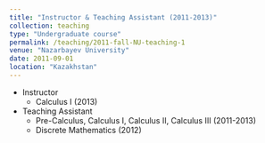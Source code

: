 ```yaml
---
title: "Instructor & Teaching Assistant (2011-2013)"
collection: teaching
type: "Undergraduate course"
permalink: /teaching/2011-fall-NU-teaching-1
venue: "Nazarbayev University"
date: 2011-09-01
location: "Kazakhstan"
---
```

  * Instructor
      * Calculus I (2013)
  * Teaching Assistant
      * Pre-Calculus, Calculus I, Calculus II, Calculus III (2011-2013)
	  * Discrete Mathematics (2012)
